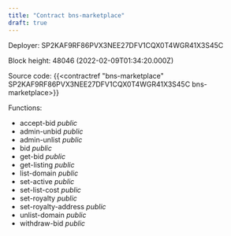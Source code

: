 ```yaml
---
title: "Contract bns-marketplace"
draft: true
---
```

Deployer: SP2KAF9RF86PVX3NEE27DFV1CQX0T4WGR41X3S45C


 



Block height: 48046 (2022-02-09T01:34:20.000Z)

Source code: {{<contractref "bns-marketplace" SP2KAF9RF86PVX3NEE27DFV1CQX0T4WGR41X3S45C bns-marketplace>}}

Functions:

* accept-bid _public_
* admin-unbid _public_
* admin-unlist _public_
* bid _public_
* get-bid _public_
* get-listing _public_
* list-domain _public_
* set-active _public_
* set-list-cost _public_
* set-royalty _public_
* set-royalty-address _public_
* unlist-domain _public_
* withdraw-bid _public_
